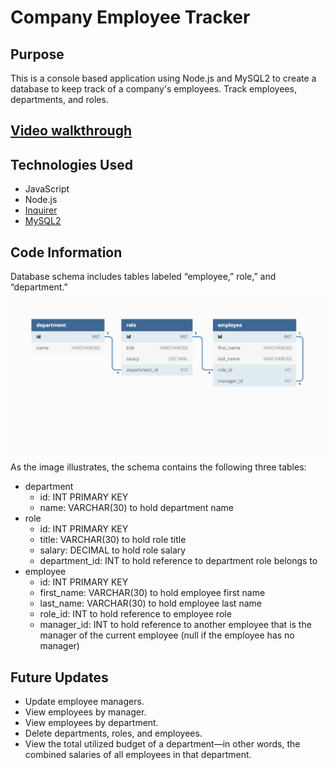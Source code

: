 # Company Employee Tracker

## Purpose

This is a console based application using Node.js and MySQL2 to create a database to keep track of a company's employees.  Track employees, departments, and roles.

## [Video walkthrough](https://youtu.be/bNQQ0aaK5YQ)

## Technologies Used

- JavaScript
- Node.js
- [Inquirer](https://www.npmjs.com/package/inquirer)
- [MySQL2](https://www.npmjs.com/package/mysql2)

## Code Information

Database schema includes tables labeled “employee,” role,” and “department.”

![image](./assets/12-sql-homework-demo-01.png)

As the image illustrates, the schema contains the following three tables:

- department
  - id: INT PRIMARY KEY
  - name: VARCHAR(30) to hold department name
- role
  - id: INT PRIMARY KEY
  - title: VARCHAR(30) to hold role title
  - salary: DECIMAL to hold role salary
  - department_id: INT to hold reference to department role belongs to
- employee
  - id: INT PRIMARY KEY
  - first_name: VARCHAR(30) to hold employee first name
  - last_name: VARCHAR(30) to hold employee last name
  - role_id: INT to hold reference to employee role
  - manager_id: INT to hold reference to another employee that is the manager of the current employee (null if the employee has no manager)

## Future Updates

- Update employee managers.
- View employees by manager.
- View employees by department.
- Delete departments, roles, and employees.
- View the total utilized budget of a department—in other words, the combined salaries of all employees in that department.
